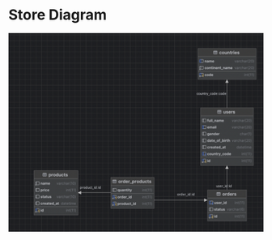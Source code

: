 # Store Diagram 
![Store Diagram](https://github.com/BlazeCode1/Day29-Exercise-Store/blob/main/image.png?raw=true)
